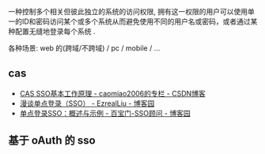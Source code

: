 
一种控制多个相关但彼此独立的系统的访问权限, 拥有这一权限的用户可以使用单一的ID和密码访问某个或多个系统从而避免使用不同的用户名或密码，或者通过某种配置无缝地登录每个系统 .


各种场景:  web 的(跨域/不跨域) / pc / mobile / ...


## cas



- [CAS SSO基本工作原理 - caomiao2006的专栏 - CSDN博客](https://blog.csdn.net/caomiao2006/article/details/44738581)
- [漫谈单点登录（SSO） - EzrealLiu - 博客园](https://www.cnblogs.com/EzrealLiu/p/5559255.html)
- [单点登录SSO：概述与示例 - 百宝门-SSO顾问 - 博客园](http://www.cnblogs.com/baibaomen/p/sso.html)



## 基于 oAuth 的 sso